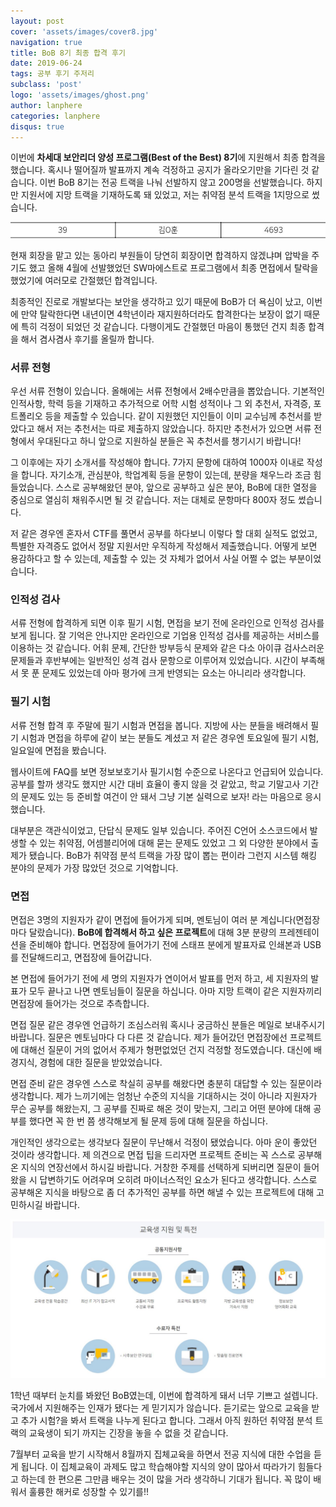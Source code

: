```yaml
---
layout: post
cover: 'assets/images/cover8.jpg'
navigation: true
title: BoB 8기 최종 합격 후기
date: 2019-06-24
tags: 공부 후기 주저리
subclass: 'post'
logo: 'assets/images/ghost.png'
author: lanphere
categories: lanphere
disqus: true
---
```


이번에 **차세대 보안리더 양성 프로그램(Best of the Best) 8기**에 지원해서 최종 합격을 했습니다.
혹시나 떨어질까 발표까지 계속 걱정하고 공지가 올라오기만을 기다린 것 같습니다.
이번 BoB 8기는 전공 트랙을 나눠 선발하지 않고 200명을 선발했습니다.
하지만 지원서에 지망 트랙을 기재하도록 돼 있었고, 저는 취약점 분석 트랙을 1지망으로 썼습니다.

![pic_1](/files/bob/pic_1.JPG)

현재 회장을 맡고 있는 동아리 부원들이 당연히 회장이면 합격하지 않겠냐며 압박을 주기도 했고
올해 4월에 선발했었던 SW마에스트로 프로그램에서 최종 면접에서 탈락을 했었기에 여러모로 간절했던 합격입니다.

최종적인 진로로 개발보다는 보안을 생각하고 있기 때문에 BoB가 더 욕심이 났고, 이번에 만약 탈락한다면
내년이면 4학년이라 재지원하더라도 합격한다는 보장이 없기 때문에 특히 걱정이 되었던 것 같습니다.
다행이게도 간절했던 마음이 통했던 건지 최종 합격을 해서 겸사겸사 후기를 올릴까 합니다.

### 서류 전형
우선 서류 전형이 있습니다. 올해에는 서류 전형에서 2배수만큼을 뽑았습니다.
기본적인 인적사항, 학력 등을 기재하고 추가적으로 어학 시험 성적이나 그 외 추천서, 자격증, 포트폴리오 등을 제출할 수 있습니다.
같이 지원했던 지인들이 이미 교수님께 추천서를 받았다고 해서 저는 추천서는 따로 제출하지 않았습니다.
하지만 추천서가 있으면 서류 전형에서 우대된다고 하니 앞으로 지원하실 분들은 꼭 추천서를 챙기시기 바랍니다!

그 이후에는 자기 소개서를 작성해야 합니다. 7가지 문항에 대하여 1000자 이내로 작성을 합니다.
자기소개, 관심분야, 학업계획 등을 문항이 있는데, 분량을 채우느라 조금 힘들었습니다.
스스로 공부해왔던 분야, 앞으로 공부하고 싶은 분야, BoB에 대한 열정을 중심으로 열심히 채워주시면 될 것 같습니다.
저는 대체로 문항마다 800자 정도 썼습니다.

저 같은 경우엔 혼자서 CTF를 풀면서 공부를 하다보니 이렇다 할 대회 실적도 없었고, 특별한 자격증도 없어서
정말 지원서만 우직하게 작성해서 제출했습니다. 어떻게 보면 용감하다고 할 수 있는데, 제출할 수 있는 것 자체가 없어서
사실 어쩔 수 없는 부분이었습니다.

### 인적성 검사
서류 전형에 합격하게 되면 이후 필기 시험, 면접을 보기 전에 온라인으로 인적성 검사를 보게 됩니다.
잘 기억은 안나지만 온라인으로 기업용 인적성 검사를 제공하는 서비스를 이용하는 것 같습니다.
어휘 문제, 간단한 방부등식 문제와 같은 다소 아이큐 검사스러운 문제들과 후반부에는 일반적인 성격 검사 문항으로 이루어져 있었습니다.
시간이 부족해서 못 푼 문제도 있었는데 아마 평가에 크게 반영되는 요소는 아니리라 생각합니다.

### 필기 시험
서류 전형 합격 후 주말에 필기 시험과 면접을 봅니다. 
지방에 사는 분들을 배려해서 필기 시험과 면접을 하루에 같이 보는 분들도 계셨고
저 같은 경우엔 토요일에 필기 시험, 일요일에 면접을 봤습니다.

웹사이트에 FAQ를 보면 정보보호기사 필기시험 수준으로 나온다고 언급되어 있습니다.
공부를 할까 생각도 했지만 시간 대비 효율이 좋지 않을 것 같았고, 학교 기말고사 기간의 문제도 있는 등 준비할 여건이 안 돼서
그냥 기본 실력으로 보자! 라는 마음으로 응시했습니다.

대부분은 객관식이었고, 단답식 문제도 일부 있습니다.
주어진 C언어 소스코드에서 발생할 수 있는 취약점, 어셈블리어에 대해 묻는 문제도 있었고 그 외 다양한 분야에서 출제가 됐습니다.
BoB가 취약점 분석 트랙을 가장 많이 뽑는 편이라 그런지 시스템 해킹 분야의 문제가 가장 많았던 것으로 기억합니다.

### 면접
면접은 3명의 지원자가 같이 면접에 들어가게 되며, 멘토님이 여러 분 계십니다(면접장마다 달랐습니다).
**BoB에 합격해서 하고 싶은 프로젝트**에 대해 3분 분량의 프레젠테이션을 준비해야 합니다.
면접장에 들어가기 전에 스태프 분에게 발표자료 인쇄본과 USB를 전달해드리고, 면접장에 들어갑니다.

본 면접에 들어가기 전에 세 명의 지원자가 연이어서 발표를 먼저 하고, 세 지원자의 발표가 모두 끝나고 나면
멘토님들이 질문을 하십니다. 아마 지망 트랙이 같은 지원자끼리 면접장에 들어가는 것으로 추측합니다.

면접 질문 같은 경우엔 언급하기 조심스러워 혹시나 궁금하신 분들은 메일로 보내주시기 바랍니다.
질문은 멘토님마다 다 다른 것 같습니다. 제가 들어갔던 면접장에선
프로젝트에 대해선 질문이 거의 없어서 주제가 형편없었던 건지
걱정할 정도였습니다. 대신에 배경지식, 경험에 대한 질문을 받았었습니다.

면접 준비 같은 경우엔 스스로 착실히 공부를 해왔다면 충분히 대답할 수 있는 질문이라 생각합니다.
제가 느끼기에는 엄청난 수준의 지식을 기대하시는 것이 아니라 지원자가 무슨 공부를 해왔는지,
그 공부를 진짜로 해온 것이 맞는지, 그리고 어떤 분야에 대해 공부를 했다면 꼭 한 번 쯤 생각해보게 될 문제
등에 대해 질문을 하십니다.

개인적인 생각으로는 생각보다 질문이 무난해서 걱정이 됐었습니다. 아마 운이 좋았던 것이라 생각합니다.
제 의견으로 면접 팁을 드리자면 프로젝트 준비는 꼭 스스로 공부해온 지식의 연장선에서 하시길 바랍니다.
거창한 주제를 선택하게 되버리면 질문이 들어왔을 시 답변하기도 어려우며 오히려 마이너스적인 요소가 된다고 생각합니다.
스스로 공부해온 지식을 바탕으로 좀 더 추가적인 공부를 하면 해낼 수 있는 프로젝트에 대해 고민하시길 바랍니다.

![pic_2](/files/bob/pic_2.JPG)

1학년 때부터 눈치를 봐왔던 BoB였는데, 이번에 합격하게 돼서 너무 기쁘고 설렙니다.
국가에서 지원해주는 인재가 됐다는 게 믿기지가 않습니다.
듣기로는 앞으로 교육을 받고 추가 시험?을 봐서 트랙을
나누게 된다고 합니다. 그래서 아직 원하던 취약점 분석 트랙의 교육생이 되기 까지는
긴장을 놓을 수 없을 것 같습니다.

7월부터 교육을 받기 시작해서 8월까지 집체교육을 하면서 전공 지식에 대한 수업을 듣게 됩니다.
이 집체교육이 과제도 많고 학습해야할 지식의 양이 많아서 따라가기 힘들다고 하는데 한 편으론
그만큼 배우는 것이 많을 거라 생각하니 기대가 됩니다. 꼭 많이 배워서 훌륭한 해커로 성장할 수 있기를!!